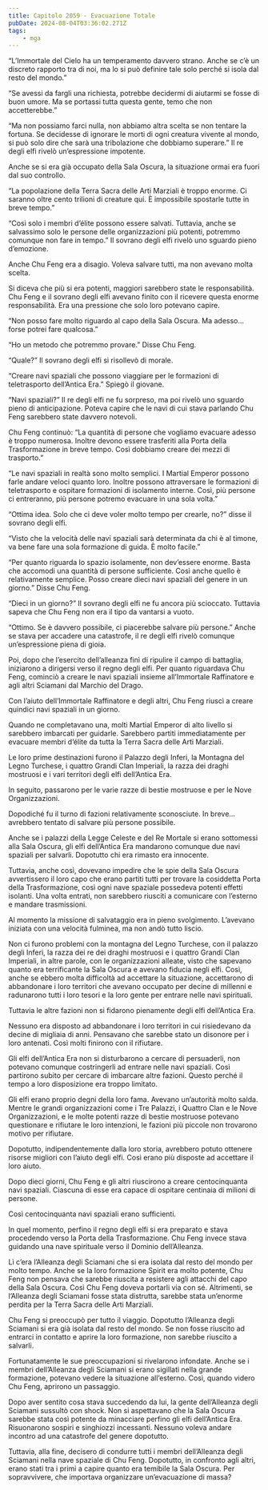 ```yaml
---
title: Capitolo 2059 - Evacuazione Totale
pubDate: 2024-08-04T03:36:02.271Z
tags:
    - mga
---
```



“L’Immortale del Cielo ha un temperamento davvero strano. Anche se c’è un discreto rapporto tra di noi, ma lo si può definire tale solo perché si isola dal resto del mondo.”

“Se avessi da fargli una richiesta, potrebbe decidermi di aiutarmi se fosse di buon umore. Ma se portassi tutta questa gente, temo che non accetterebbe.”

“Ma non possiamo farci nulla, non abbiamo altra scelta se non tentare la fortuna. Se decidesse di ignorare le morti di ogni creatura vivente al mondo, si può solo dire che sarà una tribolazione che dobbiamo superare.” Il re degli elfi rivelò un’espressione impotente.

Anche se si era già occupato della Sala Oscura, la situazione ormai era fuori dal suo controllo.

“La popolazione della Terra Sacra delle Arti Marziali è troppo enorme. Ci saranno oltre cento trilioni di creature qui. È impossibile spostarle tutte in breve tempo.”

“Così solo i membri d’élite possono essere salvati. Tuttavia, anche se salvassimo solo le persone delle organizzazioni più potenti, potremmo comunque non fare in tempo.” Il sovrano degli elfi rivelò uno sguardo pieno d’emozione.

Anche Chu Feng era a disagio. Voleva salvare tutti, ma non avevano molta scelta.

Si diceva che più si era potenti, maggiori sarebbero state le responsabilità. Chu Feng e il sovrano degli elfi avevano finito con il ricevere questa enorme responsabilità. Era una pressione che solo loro potevano capire.

“Non posso fare molto riguardo al capo della Sala Oscura. Ma adesso… forse potrei fare qualcosa.”

“Ho un metodo che potremmo provare.” Disse Chu Feng.

“Quale?” Il sovrano degli elfi si risollevò di morale.

“Creare navi spaziali che possono viaggiare per le formazioni di teletrasporto dell’Antica Era.” Spiegò il giovane.

“Navi spaziali?” Il re degli elfi ne fu sorpreso, ma poi rivelò uno sguardo pieno di anticipazione. Poteva capire che le navi di cui stava parlando Chu Feng sarebbero state davvero notevoli.

Chu Feng continuò: “La quantità di persone che vogliamo evacuare adesso è troppo numerosa. Inoltre devono essere trasferiti alla Porta della Trasformazione in breve tempo. Così dobbiamo creare dei mezzi di trasporto.”

“Le navi spaziali in realtà sono molto semplici. I Martial Emperor possono farle andare veloci quanto loro. Inoltre possono attraversare le formazioni di teletrasporto e ospitare formazioni di isolamento interne. Così, più persone ci entreranno, più persone potremo evacuare in una sola volta.”

“Ottima idea. Solo che ci deve voler molto tempo per crearle, no?” disse il sovrano degli elfi.

“Visto che la velocità delle navi spaziali sarà determinata da chi è al timone, va bene fare una sola formazione di guida. È molto facile.”

“Per quanto riguarda lo spazio isolamente, non dev’essere enorme. Basta che accomodi una quantità di persone sufficiente. Così anche quello è relativamente semplice. Posso creare dieci navi spaziali del genere in un giorno.” Disse Chu Feng.

“Dieci in un giorno?” Il sovrano degli elfi ne fu ancora più scioccato. Tuttavia sapeva che Chu Feng non era il tipo da vantarsi a vuoto.

“Ottimo. Se è davvero possibile, ci piacerebbe salvare più persone.” Anche se stava per accadere una catastrofe, il re degli elfi rivelò comunque un’espressione piena di gioia.

Poi, dopo che l’esercito dell’alleanza finì di ripulire il campo di battaglia, iniziarono a dirigersi verso il regno degli elfi. Per quanto riguardava Chu Feng, cominciò a creare le navi spaziali insieme all’Immortale Raffinatore e agli altri Sciamani dal Marchio del Drago.

Con l’aiuto dell’Immortale Raffinatore e degli altri, Chu Feng riuscì a creare quindici navi spaziali in un giorno.

Quando ne completavano una, molti Martial Emperor di alto livello si sarebbero imbarcati per guidarle. Sarebbero partiti immediatamente per evacuare membri d’élite da tutta la Terra Sacra delle Arti Marziali.

Le loro prime destinazioni furono il Palazzo degli Inferi, la Montagna del Legno Turchese, i quattro Grandi Clan Imperiali, la razza dei draghi mostruosi e i vari territori degli elfi dell’Antica Era.

In seguito, passarono per le varie razze di bestie mostruose e per le Nove Organizzazioni.

Dopodiché fu il turno di fazioni relativamente sconosciute. In breve… avrebbero tentato di salvare più persone possibile.

Anche se i palazzi della Legge Celeste e del Re Mortale si erano sottomessi alla Sala Oscura, gli elfi dell’Antica Era mandarono comunque due navi spaziali per salvarli. Dopotutto chi era rimasto era innocente.

Tuttavia, anche così, dovevano impedire che le spie della Sala Oscura avvertissero il loro capo che erano partiti tutti per trovare la cosiddetta Porta della Trasformazione, così ogni nave spaziale possedeva potenti effetti isolanti. Una volta entrati, non sarebbero riusciti a comunicare con l’esterno e mandare trasmissioni.

Al momento la missione di salvataggio era in pieno svolgimento. L’avevano iniziata con una velocità fulminea, ma non andò tutto liscio.

Non ci furono problemi con la montagna del Legno Turchese, con il palazzo degli Inferi, la razza dei re dei draghi mostruosi e i quattro Grandi Clan Imperiali, in altre parole, con le organizzazioni alleate, visto che sapevano quanto era terrificante la Sala Oscura e avevano fiducia negli elfi. Così, anche se ebbero molta difficoltà ad accettare la situazione, accettarono di abbandonare i loro territori che avevano occupato per decine di millenni e radunarono tutti i loro tesori e la loro gente per entrare nelle navi spirituali.

Tuttavia le altre fazioni non si fidarono pienamente degli elfi dell’Antica Era.

Nessuno era disposto ad abbandonare i loro territori in cui risiedevano da decine di migliaia di anni. Pensavano che sarebbe stato un disonore per i loro antenati. Così molti finirono con il rifiutare.

Gli elfi dell’Antica Era non si disturbarono a cercare di persuaderli, non potevano comunque costringerli ad entrare nelle navi spaziali. Così partirono subito per cercare di imbarcare altre fazioni. Questo perché il tempo a loro disposizione era troppo limitato.

Gli elfi erano proprio degni della loro fama. Avevano un’autorità molto salda. Mentre le grandi organizzazioni come i Tre Palazzi, i Quattro Clan e le Nove Organizzazioni, e le molte potenti razze di bestie mostruose potevano questionare e rifiutare le loro intenzioni, le fazioni più piccole non trovarono motivo per rifiutare.

Dopotutto, indipendentemente dalla loro storia, avrebbero potuto ottenere risorse migliori con l’aiuto degli elfi. Così erano più disposte ad accettare il loro aiuto.

Dopo dieci giorni, Chu Feng e gli altri riuscirono a creare centocinquanta navi spaziali. Ciascuna di esse era capace di ospitare centinaia di milioni di persone.

Così centocinquanta navi spaziali erano sufficienti.

In quel momento, perfino il regno degli elfi si era preparato e stava procedendo verso la Porta della Trasformazione. Chu Feng invece stava guidando una nave spirituale verso il Dominio dell’Alleanza.

Lì c’era l’Alleanza degli Sciamani che si era isolata dal resto del mondo per molto tempo. Anche se la loro formazione Spirit era molto potente, Chu Feng non pensava che sarebbe riuscita a resistere agli attacchi del capo della Sala Oscura. Così Chu Feng doveva portarli via con sé. Altrimenti, se l’Alleanza degli Sciamani fosse stata distrutta, sarebbe stata un’enorme perdita per la Terra Sacra delle Arti Marziali.

Chu Feng si preoccupò per tutto il viaggio. Dopotutto l’Alleanza degli Sciamani si era già isolata dal resto del mondo. Se non fosse riuscito ad entrarci in contatto e aprire la loro formazione, non sarebbe riuscito a salvarli.

Fortunatamente le sue preoccupazioni si rivelarono infondate. Anche se i membri dell’Alleanza degli Sciamani si erano sigillati nella grande formazione, potevano vedere la situazione all’esterno. Così, quando videro Chu Feng, aprirono un passaggio.

Dopo aver sentito cosa stava succedendo da lui, la gente dell’Alleanza degli Sciamani sussultò con shock. Non si aspettavano che la Sala Oscura sarebbe stata così potente da minacciare perfino gli elfi dell’Antica Era. Risuonarono sospiri e singhiozzi incessanti. Nessuno voleva andare incontro ad una catastrofe del genere dopotutto.

Tuttavia, alla fine, decisero di condurre tutti i membri dell’Alleanza degli Sciamani nella nave spaziale di Chu Feng. Dopotutto, in confronto agli altri, erano stati tra i primi a capire quanto era temibile la Sala Oscura. Per sopravvivere, che importava organizzare un’evacuazione di massa?


